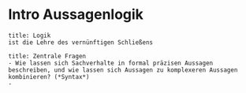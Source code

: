 # Intro Aussagenlogik

```ad-note
title: Logik
ist die Lehre des vernünftigen Schließens
```

```ad-question
title: Zentrale Fragen
- Wie lassen sich Sachverhalte in formal präzisen Aussagen beschreiben, und wie lassen sich Aussagen zu komplexeren Aussagen kombinieren? (*Syntax*)
- 
```